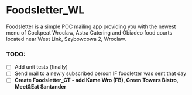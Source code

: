 # Foodsletter_WL
Foodsletter is a simple POC mailing app providing you with the newest menu of Cockpeat Wroclaw, Astra Catering and Obiadeo food courts located near West Link, Szybowcowa 2, Wroclaw.

### TODO:
- [ ] Add unit tests (finally)
- [ ] Send mail to a newly subscribed person IF foodletter was sent that day
- [ ] **Create Foodsletter_GT - add Kame Wro (FB), Green Towers Bistro, Meet&Eat Santander**
